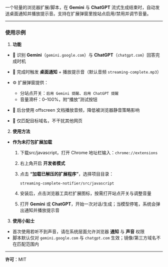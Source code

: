 一个轻量的浏览器扩展/脚本，在 **Gemini** 与 **ChatGPT** 流式生成结束时，自动发送桌面通知并播放提示音。支持在扩展弹窗里按站点启用/禁用并调节音量。

---

### 使用示例

1. **功能**

* 🎯 识别 **Gemini**（`gemini.google.com`）与 **ChatGPT**（`chatgpt.com`）回答完成时机
* 🔔 完成时触发 **桌面通知** + 播放提示音（默认音频 `streaming-complete.mp3`）
* ⚙️ 扩展弹窗提供：

  * 分站点开关：`启用 Gemini 提醒`、`启用 ChatGPT 提醒`
  * 音量滑杆：0–100%，附“播放”测试按钮
* 🧠 后台使用 offscreen 文档播放音频，降低被浏览器静音策略影响
* 🧩 仅匹配目标域名，不干扰其他网页

2. **使用方法**

* **作为未打包扩展加载**

  1. 下载src/javascript，打开 Chrome 地址栏输入：`chrome://extensions`
  2. 右上角开启 **开发者模式**
  3. 点击 **“加载已解压的扩展程序”**，选择项目目录：

     ```
     streaming-complete-notifier/src/javascript
     ```
  4. 安装后，点击浏览器工具栏扩展图标，按需打开站点开关与调整音量
  5. 打开 **Gemini** 或 **ChatGPT**，开始一次对话/生成；当模型停笔，系统会弹出通知并播放提示音

3. **使用小贴士**

* 首次使用若听不到声音，请在系统层面允许浏览器 **通知** 与 **声音** 权限
* 脚本默认仅对 `gemini.google.com` 与 `chatgpt.com` 生效；镜像/第三方域名不在匹配范围内

---

**许可**：MIT

